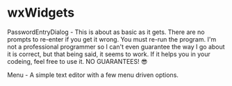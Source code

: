 # wxWidgets

PasswordEntryDialog - 
 This is about as basic as it gets. There are no prompts to re-enter if you get it wrong. You must re-run the program. I'm not a professional programmer so I can't even guarantee the way I go about it is correct, but that being said, it seems to work.
If it helps you in your codeing, feel free to use it. NO GUARANTEES! 😎

Menu - A simple text editor with a few menu driven options.
